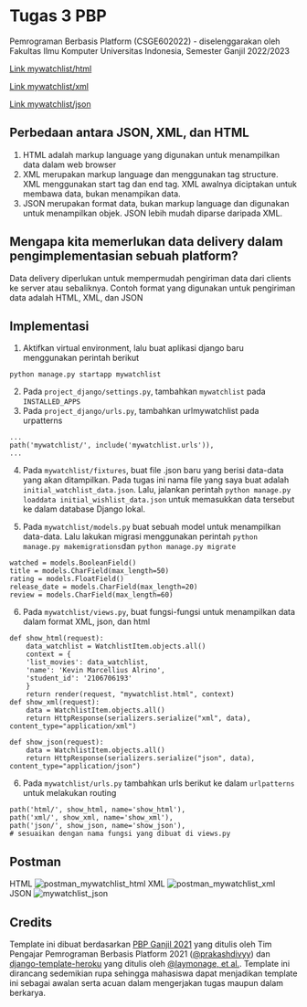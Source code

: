 # Tugas 3 PBP
Pemrograman Berbasis Platform (CSGE602022) - diselenggarakan oleh Fakultas Ilmu Komputer Universitas Indonesia, Semester Ganjil 2022/2023

[Link mywatchlist/html](https://pbp-tugas02-kevin.herokuapp.com/mywatchlist/html/)

[Link mywatchlist/xml](https://pbp-tugas02-kevin.herokuapp.com/mywatchlist/xml/)

[Link mywatchlist/json](https://pbp-tugas02-kevin.herokuapp.com/mywatchlist/json/
)

## Perbedaan antara JSON, XML, dan HTML
1. HTML adalah markup language yang digunakan untuk menampilkan data dalam web browser
2. XML merupakan markup language dan menggunakan tag structure. XML menggunakan start tag dan end tag. XML awalnya diciptakan untuk membawa data, bukan menampikan data.
3. JSON merupakan format data, bukan markup language dan digunakan untuk menampilkan objek. JSON lebih mudah diparse daripada XML.
## Mengapa kita memerlukan data delivery dalam pengimplementasian sebuah platform?
Data delivery diperlukan untuk mempermudah pengiriman data dari clients ke server atau sebaliknya. Contoh format yang digunakan untuk pengiriman data adalah HTML, XML, dan JSON
## Implementasi
1. Aktifkan virtual environment, lalu buat aplikasi django baru menggunakan perintah berikut 
```shell
python manage.py startapp mywatchlist
```
2. Pada `project_django/settings.py`, tambahkan `mywatchlist` pada `INSTALLED_APPS`
3. Pada `project_django/urls.py`, tambahkan urlmywatchlist pada urpatterns
```shell
...
path('mywatchlist/', include('mywatchlist.urls')),
...
```
4. Pada `mywatchlist/fixtures`, buat file .json baru yang berisi data-data yang akan ditampilkan. Pada tugas ini nama file yang saya buat adalah `initial_watchlist_data.json`. Lalu, jalankan perintah `python manage.py loaddata initial_wishlist_data.json` untuk memasukkan data tersebut ke dalam database Django lokal.

5. Pada `mywatchlist/models.py` buat sebuah model untuk menampilkan data-data. Lalu lakukan migrasi menggunakan perintah `python manage.py makemigrations`dan `python manage.py migrate`
```shell
watched = models.BooleanField()
title = models.CharField(max_length=50)
rating = models.FloatField()
release_date = models.CharField(max_length=20)
review = models.CharField(max_length=60)
```
6. Pada `mywatchlist/views.py`, buat fungsi-fungsi untuk menampilkan data dalam format XML, json, dan html
```shell
def show_html(request):
    data_watchlist = WatchlistItem.objects.all()
    context = {
    'list_movies': data_watchlist,
    'name': 'Kevin Marcellius Alrino',
    'student_id': '2106706193'
    }
    return render(request, "mywatchlist.html", context)
def show_xml(request):
    data = WatchlistItem.objects.all()
    return HttpResponse(serializers.serialize("xml", data), content_type="application/xml")

def show_json(request):
    data = WatchlistItem.objects.all()
    return HttpResponse(serializers.serialize("json", data), content_type="application/json")
```
6. Pada `mywatchlist/urls.py` tambahkan urls berikut ke dalam `urlpatterns` untuk melakukan routing
```shell
path('html/', show_html, name='show_html'),
path('xml/', show_xml, name='show_xml'),
path('json/', show_json, name='show_json'),
# sesuaikan dengan nama fungsi yang dibuat di views.py
```
## Postman
HTML
![postman_mywatchlist_html](https://user-images.githubusercontent.com/112237431/191626308-c9f72b87-97b2-411c-b059-697cdd2e81f8.jpg)
XML
![postman_mywatchlist_xml](https://user-images.githubusercontent.com/112237431/191626326-88b65fbd-f4f7-400a-82f4-2a6ef336e0e8.jpg)
JSON
![mywatchlist_json](https://user-images.githubusercontent.com/112237431/191626340-b0634228-3532-469f-bdd7-4a1eedd4982d.jpg)



## Credits

Template ini dibuat berdasarkan [PBP Ganjil 2021](https://gitlab.com/PBP-2021/pbp-lab) yang ditulis oleh Tim Pengajar Pemrograman Berbasis Platform 2021 ([@prakashdivyy](https://gitlab.com/prakashdivyy)) dan [django-template-heroku](https://github.com/laymonage/django-template-heroku) yang ditulis oleh [@laymonage, et al.](https://github.com/laymonage). Template ini dirancang sedemikian rupa sehingga mahasiswa dapat menjadikan template ini sebagai awalan serta acuan dalam mengerjakan tugas maupun dalam berkarya.
